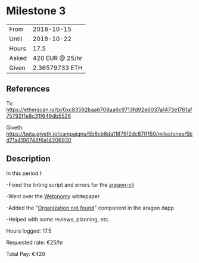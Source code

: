 # Milestone 3

|       |                 |
| ----- | --------------- |
| From  | 2018-10-15      |
| Until | 2018-10-22      |
| Hours | 17.5            |
| Asked | 420 EUR @ 25/hr |
| Given | 2.36579733 ETH  |

## References

Tx: <https://etherscan.io/tx/0xc83592baa6708aa6c9713fd92e6037a1473e1761af75792f1e8c31f649db5526>

Giveth: <https://beta.giveth.io/campaigns/5b6cb8da11875f2dc87ff150/milestones/5bd71a4190748f6a14206930>

## Description

In this period I:

-Fixed the linting script and errors for the [aragon-cli](https://github.com/aragon/aragon-cli/pull/221)

-Went over the [Wetonomy](https://github.com/aragon/nest/pull/70) whitepaper

-Added the "[Organization not found](https://github.com/aragon/aragon/pull/409)" component in the aragon dapp

-Helped with some reviews, planning, etc.

Hours logged: 17.5

Requested rate: €25/hr

Total Pay: €420
